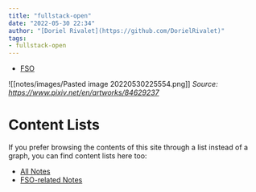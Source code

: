 ```yaml
---
title: "fullstack-open"
date: "2022-05-30 22:34"
author: "[Doriel Rivalet](https://github.com/DorielRivalet)"
tags:
- fullstack-open
---
```


- [FSO](../../tags/fullstack-open)


![[notes/images/Pasted image 20220530225554.png]]
*Source: https://www.pixiv.net/en/artworks/84629237*


# Content Lists
If you prefer browsing the contents of this site through a list instead of a graph, you can find content lists here too:

- [All Notes](notes/)
- [FSO-related Notes](../tags/fullstack-open)

